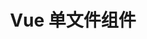 ---
layout: post
title: Vue 单文件组件
categories: [Vue]
description: 
keywords: Vue 单文件组件.md
mermaid: false
sequence: false
flow: false
mathjax: false
mindmap: false
mindmap2: false
---